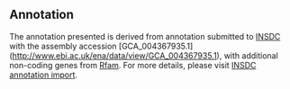 
Annotation
----------

The annotation presented is derived from annotation submitted to
[INSDC](http://www.insdc.org) with the assembly accession [GCA\_004367935.1]
(http://www.ebi.ac.uk/ena/data/view/GCA_004367935.1),
with additional non-coding genes from
[Rfam](http://rfam.xfam.org/). For more details, please visit [INSDC
annotation import](http://ensemblgenomes.org/info/data/insdc_annotation).
